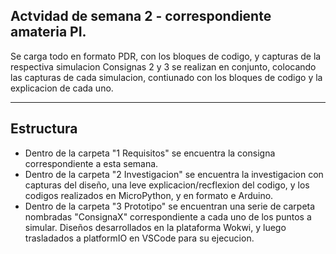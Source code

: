 ## Actvidad de semana 2 - correspondiente amateria PI.

Se carga todo en formato PDR, con los bloques de codigo, y capturas de la respectiva simulacion
Consignas 2 y 3 se realizan en conjunto, colocando las capturas de cada simulacion, contiunado con los bloques de codigo y la explicacion de cada uno.

-----------------------------------------------

## Estructura 
- Dentro de la carpeta "1 Requisitos" se encuentra la consigna correspondiente a esta semana.
- Dentro de la carpeta "2 Investigacion" se encuentra la investigacion con capturas del diseño, una leve explicacion/recflexion del codigo, y los codigos realizados en MicroPython, y en formato e Arduino.
- Dentro de la carpeta "3 Prototipo" se encuentran una serie de carpeta nombradas "ConsignaX" correspondiente a cada uno de los puntos a simular. Diseños desarrollados en la plataforma Wokwi, y luego trasladados a platformIO en VSCode para su ejecucion. 
